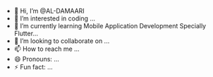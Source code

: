 - 👋 Hi, I’m @AL-DAMAARI
- 👀 I’m interested in coding ...
- 🌱 I’m currently learning Mobile Application Development Specially Flutter...
- 💞️ I’m looking to collaborate on ...
- 📫 How to reach me ...
- 😄 Pronouns: ...
- ⚡ Fun fact: ...

<!---
AL-DAMAARI/AL-DAMAARI is a ✨ somalian mobile application developer specially flutter specialist ✨ 
--->
